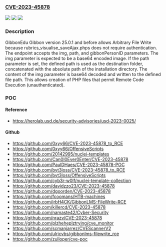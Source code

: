 ### [CVE-2023-45878](https://cve.mitre.org/cgi-bin/cvename.cgi?name=CVE-2023-45878)
![](https://img.shields.io/static/v1?label=Product&message=n%2Fa&color=blue)
![](https://img.shields.io/static/v1?label=Version&message=n%2Fa%20&color=brightgreen)
![](https://img.shields.io/static/v1?label=Vulnerability&message=n%2Fa&color=brightgreen)

### Description

GibbonEdu Gibbon version 25.0.1 and before allows Arbitrary File Write because rubrics_visualise_saveAjax.phps does not require authentication. The endpoint accepts the img, path, and gibbonPersonID parameters. The img parameter is expected to be a base64 encoded image. If the path parameter is set, the defined path is used as the destination folder, concatenated with the absolute path of the installation directory. The content of the img parameter is base64 decoded and written to the defined file path. This allows creation of PHP files that permit Remote Code Execution (unauthenticated).

### POC

#### Reference
- https://herolab.usd.de/security-advisories/usd-2023-0025/

#### Github
- https://github.com/0xyy66/CVE-2023-45878_to_RCE
- https://github.com/0xyy66/OffensiveScripts
- https://github.com/20142995/nuclei-templates
- https://github.com/Can0I0Ever0Enter/CVE-2023-45878
- https://github.com/PaulDHaes/CVE-2023-45878-POC
- https://github.com/byt3loss/CVE-2023-45878_to_RCE
- https://github.com/byt3loss/OffensiveScripts
- https://github.com/cyb3r-w0lf/nuclei-template-collection
- https://github.com/davidzzo23/CVE-2023-45878
- https://github.com/dgoorden/CVE-2023-45878
- https://github.com/fcoomans/HTB-machines
- https://github.com/jrbH4CK/GibbonLMS-FileWrite-RCE
- https://github.com/killercd/CVE-2023-45878
- https://github.com/namaste42/Cyber-Security
- https://github.com/nrazv/CVE-2023-45878
- https://github.com/plzheheplztrying/cve_monitor
- https://github.com/scmanjarrez/CVEScannerV2
- https://github.com/ulricvbs/gibbonlms-filewrite_rce
- https://github.com/zulloper/cve-poc

